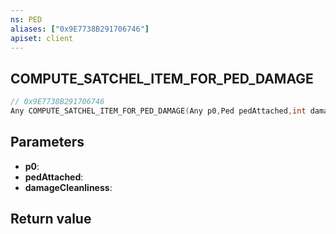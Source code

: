 ```yaml
---
ns: PED
aliases: ["0x9E7738B291706746"]
apiset: client
---
```

## COMPUTE_SATCHEL_ITEM_FOR_PED_DAMAGE

```c
// 0x9E7738B291706746
Any COMPUTE_SATCHEL_ITEM_FOR_PED_DAMAGE(Any p0,Ped pedAttached,int damageCleanliness);
```


## Parameters
* **p0**:
* **pedAttached**:
* **damageCleanliness**:

## Return value

